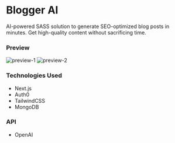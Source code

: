# Blogger AI

AI-powered SASS solution to generate SEO-optimized blog posts in minutes. Get high-quality content without sacrificing time.

### Preview

![preview-1](/images/demo-1.gif)
![preview-2](/images/demo-2.gif)

### Technologies Used

- Next.js
- Auth0
- TailwindCSS
- MongoDB

### API

- OpenAI
